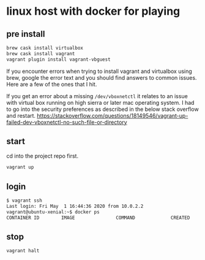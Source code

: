 # linux host with docker for playing


## pre install

```bash
brew cask install virtualbox
brew cask install vagrant
vagrant plugin install vagrant-vbguest
```

If you encounter errors when trying to install
vagrant and virtualbox using brew, google the error text
and you should find answers to common issues. Here are a
few of the ones that I hit.

If you get an error about a missing `/dev/vboxnetctl` it
relates to an issue with virtual box running on high sierra
or later mac operating system. I had to go into the security
preferences as described in the below stack overflow and restart.
https://stackoverflow.com/questions/18149546/vagrant-up-failed-dev-vboxnetctl-no-such-file-or-directory

## start

cd into the project repo first.

```bash
vagrant up
```

## login

```bash
$ vagrant ssh
Last login: Fri May  1 16:44:36 2020 from 10.0.2.2
vagrant@ubuntu-xenial:~$ docker ps
CONTAINER ID        IMAGE               COMMAND             CREATED             STATUS              PORTS               NAMES
```

## stop

```bash
vagrant halt
```
